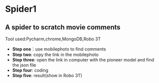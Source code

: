 # Spider1
## A spider to scratch movie comments

Tool used:Pycharm,chrome,MongoDB,Robo 3T

- **Step one**：use mobilephoto to find comments
![]()
- **Step two**: copy the link in the mobilephoto
![]()
- **Step three**: open the link in computer with the pioneer model and find the json file
![]()
- **Step four**: coding
![]()
- **Step five**: result(show in Robo 3T)
![]()
